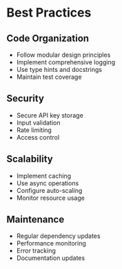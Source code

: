 # Best Practices

## Code Organization
- Follow modular design principles
- Implement comprehensive logging
- Use type hints and docstrings
- Maintain test coverage

## Security
- Secure API key storage
- Input validation
- Rate limiting
- Access control

## Scalability
- Implement caching
- Use async operations
- Configure auto-scaling
- Monitor resource usage

## Maintenance
- Regular dependency updates
- Performance monitoring
- Error tracking
- Documentation updates